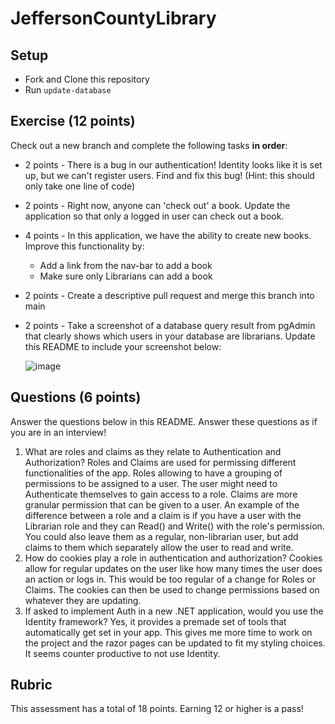 # JeffersonCountyLibrary

## Setup
* Fork and Clone this repository
* Run `update-database`

## Exercise (12 points)

Check out a new branch and complete the following tasks **in order**:
* 2 points - There is a bug in our authentication!  Identity looks like it is set up, but we can't register users.  Find and fix this bug! (Hint: this should only take one line of code)
* 2 points - Right now, anyone can 'check out' a book.  Update the application so that only a logged in user can check out a book.
* 4 points - In this application, we have the ability to create new books.  Improve this functionality by:
  * Add a link from the nav-bar to add a book
  * Make sure only Librarians can add a book
* 2 points - Create a descriptive pull request and merge this branch into main
* 2 points - Take a screenshot of a database query result from pgAdmin that clearly shows which users in your database are librarians.  Update this README to include your screenshot below:

   ![image](https://github.com/abukhmirov/Launch_Mod5Week3Assessment/assets/130601068/73d35b3d-e6ac-444e-908d-32f8e7d5c086)


  

## Questions (6 points)

Answer the questions below in this README.  Answer these questions as if you are in an interview!

1. What are roles and claims as they relate to Authentication and Authorization?
Roles and Claims are used for permissing different functionalities of the app. Roles allowing to have a grouping of permissions to be assigned to a user. The user might need to Authenticate themselves to gain access to a role. Claims are more granular permission that can be given to a user. An example of the difference between a role and a claim is if you have a user with the Librarian role and they can Read() and Write() with the role's permission. You could also leave them as a regular, non-librarian user, but add claims to them which separately allow  the user to read and write.
2. How do cookies play a role in authentication and authorization?
Cookies allow for regular updates on the user like how many times the user does an action or logs in. This would be too regular of a change for Roles or Claims. The cookies can then be used to change permissions based on whatever they are updating.
3. If asked to implement Auth in a new .NET application, would you use the Identity framework?
Yes, it provides a premade set of tools that automatically get set in your app. This gives me more time to work on the project and the razor pages can be updated to fit my styling choices. It seems counter productive to not use Identity.

## Rubric

This assessment has a total of 18 points.  Earning 12 or higher is a pass!
